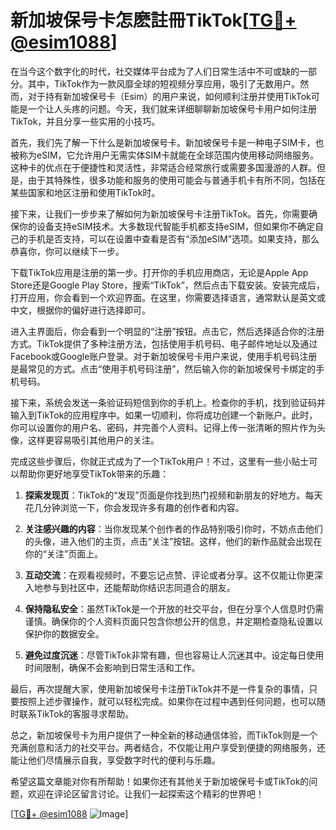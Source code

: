 # 新加坡保号卡怎麽註冊TikTok[[TG💪+ @esim1088](https://t.me/s/esim1088)]

在当今这个数字化的时代，社交媒体平台成为了人们日常生活中不可或缺的一部分。其中，TikTok作为一款风靡全球的短视频分享应用，吸引了无数用户。然而，对于持有新加坡保号卡（Esim）的用户来说，如何顺利注册并使用TikTok可能是一个让人头疼的问题。今天，我们就来详细聊聊新加坡保号卡用户如何注册TikTok，并且分享一些实用的小技巧。

首先，我们先了解一下什么是新加坡保号卡。新加坡保号卡是一种电子SIM卡，也被称为eSIM，它允许用户无需实体SIM卡就能在全球范围内使用移动网络服务。这种卡的优点在于便捷性和灵活性，非常适合经常旅行或需要多国漫游的人群。但是，由于其特殊性，很多功能和服务的使用可能会与普通手机卡有所不同，包括在某些国家和地区注册和使用TikTok时。

接下来，让我们一步步来了解如何为新加坡保号卡注册TikTok。首先，你需要确保你的设备支持eSIM技术。大多数现代智能手机都支持eSIM，但如果你不确定自己的手机是否支持，可以在设置中查看是否有“添加eSIM”选项。如果支持，那么恭喜你，你可以继续下一步。

下载TikTok应用是注册的第一步。打开你的手机应用商店，无论是Apple App Store还是Google Play Store，搜索“TikTok”，然后点击下载安装。安装完成后，打开应用，你会看到一个欢迎界面。在这里，你需要选择语言，通常默认是英文或中文，根据你的偏好进行选择即可。

进入主界面后，你会看到一个明显的“注册”按钮。点击它，然后选择适合你的注册方式。TikTok提供了多种注册方法，包括使用手机号码、电子邮件地址以及通过Facebook或Google账户登录。对于新加坡保号卡用户来说，使用手机号码注册是最常见的方式。点击“使用手机号码注册”，然后输入你的新加坡保号卡绑定的手机号码。

接下来，系统会发送一条验证码短信到你的手机上。检查你的手机，找到验证码并输入到TikTok的应用程序中。如果一切顺利，你将成功创建一个新账户。此时，你可以设置你的用户名、密码，并完善个人资料。记得上传一张清晰的照片作为头像，这样更容易吸引其他用户的关注。

完成这些步骤后，你就正式成为了一个TikTok用户！不过，这里有一些小贴士可以帮助你更好地享受TikTok带来的乐趣：

1. **探索发现页**：TikTok的“发现”页面是你找到热门视频和新朋友的好地方。每天花几分钟浏览一下，你会发现许多有趣的创作者和内容。

2. **关注感兴趣的内容**：当你发现某个创作者的作品特别吸引你时，不妨点击他们的头像，进入他们的主页，点击“关注”按钮。这样，他们的新作品就会出现在你的“关注”页面上。

3. **互动交流**：在观看视频时，不要忘记点赞、评论或者分享。这不仅能让你更深入地参与到社区中，还能帮助你结识志同道合的朋友。

4. **保持隐私安全**：虽然TikTok是一个开放的社交平台，但在分享个人信息时仍需谨慎。确保你的个人资料页面只包含你想公开的信息，并定期检查隐私设置以保护你的数据安全。

5. **避免过度沉迷**：尽管TikTok非常有趣，但也容易让人沉迷其中。设定每日使用时间限制，确保不会影响到日常生活和工作。

最后，再次提醒大家，使用新加坡保号卡注册TikTok并不是一件复杂的事情，只要按照上述步骤操作，就可以轻松完成。如果你在过程中遇到任何问题，也可以随时联系TikTok的客服寻求帮助。

总之，新加坡保号卡为用户提供了一种全新的移动通信体验，而TikTok则是一个充满创意和活力的社交平台。两者结合，不仅能让用户享受到便捷的网络服务，还能让他们尽情展示自我，享受数字时代的便利与乐趣。

希望这篇文章能对你有所帮助！如果你还有其他关于新加坡保号卡或TikTok的问题，欢迎在评论区留言讨论。让我们一起探索这个精彩的世界吧！

[[TG💪+ @esim1088](https://t.me/s/esim1088) ![Image](https://i.postimg.cc/4NQfJmqS/Snipaste-2025-05-13-00-14-12.png)]